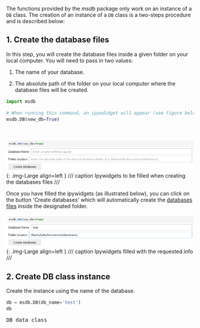 The functions provided by the *msdb* package only work on an instance of a `DB` class. The creation of an instance of a `DB` class is a two-steps procedure and is described below:

## 1. **Create the database files**

In this step, you will create the database files inside a given folder on your local computer. You will need to pass in two values:

1. The name of your database.  

2. The absolute path of the folder on your local computer where the database files will be created. 


```python
import msdb
```

```python
# When running this command, an ipywdidget will appear (see figure below) inside which you will be able to pass in information
msdb.DB(new_db=True)
```
	
&nbsp;

![Alt text](images/create_db.png){: .img-Large align=left }
/// caption
Ipywidgets to be filled when creating the databases files
///


Once you have filled the ipywidgets (as illustrated below), you can click on the button 'Create databases' which will automatically create the [databases files](https://g-patin.github.io/msdb/databases-files/) inside the designated folder.

![Alt text](images/create_db_filled.png){: .img-Large align=left }
/// caption
Ipywidgets filled with the requested info
///



## 2. **Create DB class instance**

Create the instance using the name of the database.

```python
db = msdb.DB(db_name='test')
db
```
<div class="output-area">
<pre>
DB data class
</pre>
</div>

